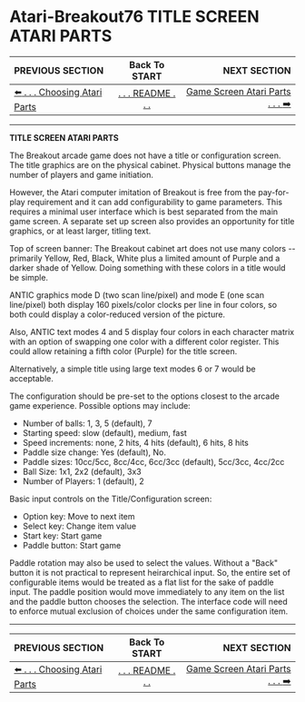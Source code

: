 # Atari-Breakout76 TITLE SCREEN ATARI PARTS

**PREVIOUS SECTION** | **Back To START** | **NEXT SECTION**
:--- | :---: | ---:
[:arrow_left: . . . Choosing Atari Parts]( https://github.com/kenjennings/Atari-Breakout76/blob/master/README04Implementation.md "Choosing Atari Parts") | [. . . README . . .](https://github.com/kenjennings/Atari-Breakout76/blob/master/README.md "README") | [Game Screen Atari Parts . . . :arrow_right:]( https://github.com/kenjennings/Atari-Breakout76/blob/master/README04-2GameImplementation.md "Game Screen Atari Parts") 

---

**TITLE SCREEN ATARI PARTS**

The Breakout arcade game does not have a title or configuration screen.  The title graphics are on the physical cabinet.  Physical buttons manage the number of players and game initiation.

However, the Atari computer imitation of Breakout is free from the pay-for-play requirement and it can add configurability to game parameters.  This requires a minimal user interface which is best separated from the main game screen.  A separate set up screen also provides an opportunity for title graphics, or at least larger, titling text.

Top of screen banner: The Breakout cabinet art does not use many colors -- primarily Yellow, Red, Black, White plus a limited amount of Purple and a darker shade of Yellow.  Doing something with these colors in a title would be simple. 

ANTIC graphics mode D (two scan line/pixel) and mode E (one scan line/pixel) both display 160 pixels/color clocks per line in four colors, so both could display a color-reduced version of the picture.  

Also, ANTIC text modes 4 and 5 display four colors in each character matrix with an option of swapping one color with a different color register.  This could allow retaining a fifth color (Purple) for the title screen.

Alternatively, a simple title using large text modes 6 or 7 would be acceptable.

The configuration should be pre-set to the options closest to the arcade game experience.   Possible options may include:
- Number of balls: 1, 3, 5 (default), 7 
- Starting speed: slow (default), medium, fast
- Speed increments: none, 2 hits, 4 hits (default), 6 hits, 8 hits 
- Paddle size change: Yes (default), No.
- Paddle sizes: 10cc/5cc, 8cc/4cc, 6cc/3cc (default), 5cc/3cc, 4cc/2cc 
- Ball Size: 1x1, 2x2 (default), 3x3
- Number of Players: 1 (default), 2

Basic input controls on the Title/Configuration screen:
- Option key: Move to next item
- Select key: Change item value
- Start key: Start game
- Paddle button: Start game

Paddle rotation may also be used to select the values.  Without a "Back" button it is not practical to represent heirarchical input.  So, the entire set of configurable items would be treated as a flat list for the sake of paddle input.  The paddle position would move immediately to any item on the list and the paddle button chooses the selection.  The interface code will need to enforce mutual exclusion of choices under the same configuration item. 

---

**PREVIOUS SECTION** | **Back To START** | **NEXT SECTION**
:--- | :---: | ---:
[:arrow_left: . . . Choosing Atari Parts]( https://github.com/kenjennings/Atari-Breakout76/blob/master/README04Implementation.md "Choosing Atari Parts") | [. . . README . . .](https://github.com/kenjennings/Atari-Breakout76/blob/master/README.md "README") | [Game Screen Atari Parts . . . :arrow_right:]( https://github.com/kenjennings/Atari-Breakout76/blob/master/README04-2GameImplementation.md "Game Screen Atari Parts") 
